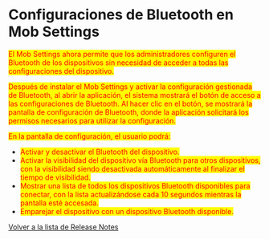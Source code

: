 # Configuraciones de Bluetooth en Mob Settings

<mark style="color:red;">El Mob Settings ahora permite que los administradores configuren el Bluetooth de los dispositivos sin necesidad de acceder a todas las configuraciones del dispositivo.</mark>

<mark style="color:red;">Después de instalar el Mob Settings y activar la configuración gestionada de Bluetooth, al abrir la aplicación, el sistema mostrará el botón de acceso a las configuraciones de Bluetooth. Al hacer clic en el botón, se mostrará la pantalla de configuración de Bluetooth, donde la aplicación solicitará los permisos necesarios para utilizar la configuración.</mark>

<mark style="color:red;">En la pantalla de configuración, el usuario podrá:</mark>

* <mark style="color:red;">Activar y desactivar el Bluetooth del dispositivo.</mark>
* <mark style="color:red;">Activar la visibilidad del dispositivo vía Bluetooth para otros dispositivos, con la visibilidad siendo desactivada automáticamente al finalizar el tiempo de visibilidad.</mark>
* <mark style="color:red;">Mostrar una lista de todos los dispositivos Bluetooth disponibles para conectar, con la lista actualizándose cada 10 segundos mientras la pantalla esté accesada.</mark>
* <mark style="color:red;">Emparejar el dispositivo con un dispositivo Bluetooth disponible.</mark>



[Volver a la lista de Release Notes](./)
